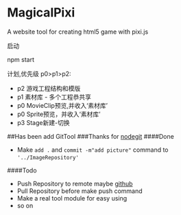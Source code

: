 # MagicalPixi
A website tool  for creating html5 game with pixi.js 

启动

npm start

计划,优先级 p0>p1>p2:

  - p2 游戏工程结构和模版
  - p1 素材库 - 多个工程恭共享  
  - p0 MovieClip预览,并收入‘素材库’
  - p0 Sprite预览，并收入‘素材库’
  - p3 Stage新建-切换


##Has been add GitTool 
###Thanks for [nodegit](http://www.nodegit.org/)
####Done

- Make `add .` and `commit -m"add picture"` command to `'../ImageRepository'`

####Todo

- Push Repository to remote maybe [github](git@github.com:MagicalPixi/ImageRepository.git)
- Pull Repository before make push command
- Make a real tool module for easy using
- so on 

